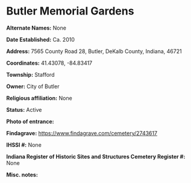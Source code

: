 # Butler Memorial Gardens

**Alternate Names:** None

**Date Established:** Ca. 2010

**Address:** 7565 County Road 28, Butler, DeKalb County, Indiana, 46721

**Coordinates:** 41.43078, -84.83417

**Township:** Stafford  

**Owner:** City of Butler

**Religious affiliation:** None

**Status:** Active

**Photo of entrance:**

**Findagrave:** https://www.findagrave.com/cemetery/2743617

**IHSSI #:** 	None

**Indiana Register of Historic Sites and Structures Cemetery Register #:** None

**Misc. notes:**
